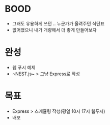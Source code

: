 # BOOD
- 그래도 유용하게 쓰던 .. 누군가가 올려주던 식단표
- 없어졌으니 내가 개량해서 더 좋게 만들어보자

# 완성
- 웹 푸시 예제
- ~NEST.js~ > 그냥 Express로 작성

# 목표
- Express > 스케쥴링 작성(평일 10시 17시 웹푸시)
- 배포

